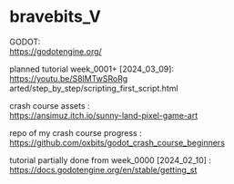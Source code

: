 # bravebits_V

GODOT:<br>
https://godotengine.org/

planned tutorial week_0001+ [2024_03_09]:<br>
https://youtu.be/S8lMTwSRoRg
arted/step_by_step/scripting_first_script.html

crash course assets :<br>
https://ansimuz.itch.io/sunny-land-pixel-game-art

repo of my crash course progress :<br>
https://github.com/oxbits/godot_crash_course_beginners

tutorial partially done from week_0000 [2024_02_10] :<br>
https://docs.godotengine.org/en/stable/getting_st
